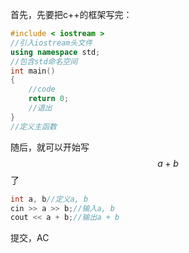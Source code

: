 首先，先要把c++的框架写完：
```cpp
#include < iostream >
//引入iostream头文件
using namespace std;
//包含std命名空间
int main()
{
    //code
    return 0;
    //退出
}
//定义主函数
```
随后，就可以开始写$$ a+b $$了
```cpp
int a, b//定义a, b
cin >> a >> b;//输入a, b
cout << a + b;//输出a + b
```
提交，AC